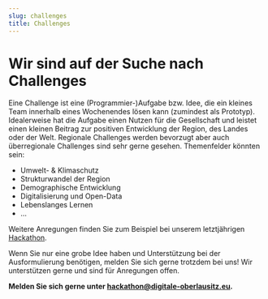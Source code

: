 ```yaml
---
slug: challenges
title: Challenges
---
```


# Wir sind auf der Suche nach Challenges

Eine Challenge ist eine (Programmier-)Aufgabe bzw. Idee, die ein kleines Team innerhalb eines Wochenendes lösen kann (zumindest als
Prototyp). Idealerweise hat die Aufgabe einen Nutzen für die Gesellschaft und leistet einen kleinen Beitrag zur
positiven Entwicklung der Region, des Landes oder der Welt. Regionale Challenges werden bevorzugt aber auch
überregionale Challenges sind sehr gerne gesehen. Themenfelder könnten sein:

-   Umwelt- & Klimaschutz
-   Strukturwandel der Region
-   Demographische Entwicklung
-   Digitalisierung und Open-Data
-   Lebenslanges Lernen
-   ...

Weitere Anregungen finden Sie zum Beispiel bei unserem letztjährigen
[Hackathon](https://hackathon2022.digitale-oberlausitz.eu/challenges).

Wenn Sie nur eine grobe Idee haben und Unterstützung bei der Ausformulierung benötigen, melden Sie sich gerne trotzdem
bei uns! Wir unterstützen gerne und sind für Anregungen offen.

**Melden Sie sich gerne unter [hackathon@digitale-oberlausitz.eu](mailto:hackathon@digitale-oberlausitz.eu).**
